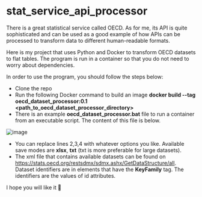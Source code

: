 # stat_service_api_processor
There is a great statistical service called OECD. As for me, its API is quite sophisticated and can be used as a good example of how APIs can be processed to transform data to different human-readable formats.

Here is my project that uses Python and Docker to transform OECD datasets to flat tables. The program is run in a container so that you do not need to worry about dependencies.

In order to use the program, you should follow the steps below:
- Clone the repo
- Run the following Docker command to build an image **docker build --tag oecd_dataset_processor:0.1 <path_to_oecd_dataset_processor_directory>**
- There is an example **oecd_dataset_processor.bat** file to run a container from an executable script. The content of this file is below.

![image](https://user-images.githubusercontent.com/88388315/175759620-ecf4854a-f89e-4304-88ec-225a26f278f1.png)

  - You can replace lines 2,3,4 with whatever options you like. Available save modes are **xlsx**, **txt** (txt is more preferable for large datasets). 
  - The xml file that contains available datasets can be found on https://stats.oecd.org/restsdmx/sdmx.ashx/GetDataStructure/all. Dataset identifiers are in elements that have the **KeyFamily** tag. The identifiers are the values of id attributes.

I hope you will like it 🙂
